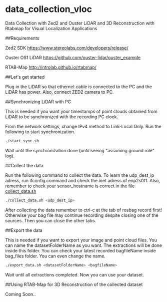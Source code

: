 # data_collection_vloc
Data Collection with Zed2 and Ouster LiDAR and 3D Reconstruction with Rtabmap for Visual Localization Applications

##Requirements

Zed2 SDK <https://www.stereolabs.com/developers/release/>

Ouster OS1 LiDAR <https://github.com/ouster-lidar/ouster_example>

RTAB-Map <http://introlab.github.io/rtabmap/>

##Let's get started

Plug in the LiDAR so that ethernet cable is connected to the PC and the LiDAR has power. Also, connect ZED2 camera to PC.

##Synchronizing LiDAR with PC

This is needed if you want your timestamps of point clouds obtained from LiDAR to be synchronized with the recording PC clock. 

From the network settings, change IPv4 method to Link-Local Only. Run the following to start synchronization.

```bash
./start_sync.sh
```

Wait until the synchronization done (until seeing "assuming ground role" log).

##Collect the data

Run the following command to collect the data. To learn the udp_dest_ip adress, run ifconfig command and check the inet adress of enp2s0f1. 
Also, remember to check your sensor_hostname is correct in the file [collect_data.sh](https://github.com/atakandag/data_collection_vloc/blob/main/collect_data.sh)

```bash
./collect_data.sh <udp_dest_ip>
```

After collecting the data remember to ctrl-c at the tab of rosbag record first! Otherwise your bag file may continue recording despite closing one of the sources. Then you can close the other tabs.

##Export the data

This is needed if you want to export your image and point cloud files. You can name the datasetFolderName as you want. The extractions will be done inside this folder. You can check your latest recorded bagfileName inside bag_files folder. You can even change the name.

```bash
./export_data.sh <datasetFolderName> <bagfileName>
```

Wait until all extractions completed. Now you can use your dataset.

##Using RTAB-Map for 3D Reconstruction of the collected dataset

Coming Soon..
